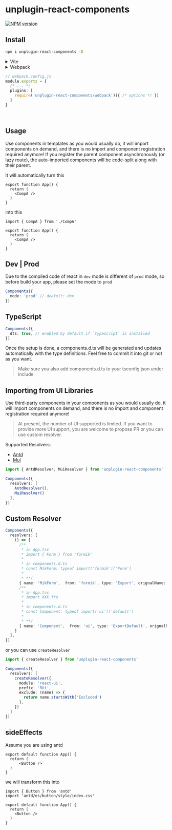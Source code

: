 # unplugin-react-components

[![NPM version](https://img.shields.io/npm/v/unplugin-react-components?color=a1b858&label=)](https://www.npmjs.com/package/unplugin-react-components)

## Install

```bash
npm i unplugin-react-components -D
```

<details>
<summary>Vite</summary><br>

```ts
// vite.config.ts
import Components from 'unplugin-react-components/vite'

export default defineConfig({
  plugins: [
    React(),
    Components({ /* options */ }),
  ],
})
```
<br>
</details>


<details>
<summary>Webpack</summary>
</details>

```ts
// webpack.config.js
module.exports = {
  /* ... */
  plugins: [
    require('unplugin-react-components/webpack')({ /* options */ })
  ]
}
```

<br></details>

## Usage
Use components in templates as you would usually do, it will import components on demand, and there is no import and component registration required anymore! If you register the parent component asynchronously (or lazy route), the auto-imported components will be code-split along with their parent.

It will automatically turn this

```tsx
export function App() {
  return (
    <CompA />
  )
}
```
into this
```tsx
import { CompA } from './CompA'

export function App() {
  return (
    <CompA />
  )
}
```

## Dev | Prod
Due to the compiled code of react in `dev` mode is different of `prod` mode, so before build your app, please set the mode to `prod`

```ts
Components({
  mode: 'prod' // deafult: dev
})
```

## TypeScript
```ts
Components({
  dts: true, // enabled by default if `typescript` is installed
})
```
Once the setup is done, a components.d.ts will be generated and updates automatically with the type definitions. Feel free to commit it into git or not as you want.
> Make sure you also add components.d.ts to your tsconfig.json under include

## Importing from UI Libraries
Use third-party components in your components as you would usually do, it will import components on demand, and there is no import and component registration required anymore!

> At present, the number of UI supported is limited. If you want to provide more UI support, you are welcome to propose PR or you can use custom resolver.

Supported Resolvers:
- [Antd](https://github.com/SnowingFox/unplugin-react-components/blob/master/src/core/resolvers/antd.ts)
- [Mui](https://github.com/SnowingFox/unplugin-react-components/blob/master/src/core/resolvers/mui.ts)

```ts
import { AntdResolver, MuiResolver } from 'unplugin-react-components'

Components({
  resolvers: [
    AntdResolver(),
    MuiResolver()
  ],
})
```

## Custom Resolver
```ts
Components({
  resolvers: [
    () => [
      /**
       * in App.tsx
       * import { Form } from 'formik'
       *
       * in components.d.ts
       * const MikForm: typeof import('formik')['Form']
       *
       * **/
      { name: 'MikForm',  from: 'formik', type: 'Export', orignalName: 'Form' },
      /**
       * in App.tsx
       * import XXX fro
       *
       * in components.d.ts
       * const Component: typeof import('ui')['default']
       *
       * **/
      { name: 'Component',  from: 'ui', type: 'ExportDefault', orignalName: 'XXX' }
    ]
  ],
})
```

or you can use `createResolver`

```ts
import { createResolver } from 'unplugin-react-components'

Components({
  resolvers: [
    createResolver({
      module: 'react-ui',
      prefix: 'RUi',
      exclude: (name) => {
        return name.startsWith('Excluded')
      },
    })
  ]
})
```

## sideEffects

Assume you are using antd
```tsx
export default function App() {
  return (
      <Button />
  )
}
```

we will transform this into
```tsx
import { Button } from 'antd'
import 'antd/es/button/style/index.css'

export default function App() {
  return (
    <Button />
  )
}
```
